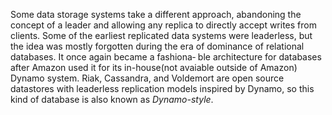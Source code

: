  Some data storage systems take a different approach, abandoning the concept of a leader and allowing any replica to directly accept writes from clients. Some of the earliest replicated data systems were leaderless, but the idea was mostly forgotten during the era of dominance of relational databases. It once again became a fashiona‐ ble architecture for databases after Amazon used it for its in-house(not avaiable outside of Amazon) Dynamo system. Riak, Cassandra, and Voldemort are open source datastores with leaderless replication models inspired by Dynamo, so this kind of database is also known as *Dynamo-style*.
 
